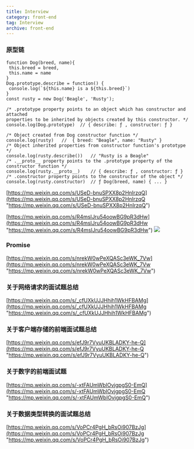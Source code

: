 ```yaml
---
title: Interview  
category: front-end   
tag: Interview          
archive: front-end  
---
```


### 原型链 
```
function Dog(breed, name){
 this.breed = breed,
 this.name = name
}
Dog.prototype.describe = function() {
 console.log(`${this.name} is a ${this.breed}`)
}
const rusty = new Dog('Beagle', 'Rusty');

/* .prototype property points to an object which has constructor and attached 
properties to be inherited by objects created by this constructor. */
console.log(Dog.prototype)  // { describe: ƒ , constructor: ƒ }

/* Object created from Dog constructor function */
console.log(rusty)   //  { breed: "Beagle", name: "Rusty" }
/* Object inherited properties from constructor function's prototype */
console.log(rusty.describe())   // "Rusty is a Beagle"
/* .__proto__ property points to the .prototype property of the constructor function */ 
console.log(rusty.__proto__)    // { describe: ƒ , constructor: ƒ }
/* .constructor property points to the constructor of the object */
console.log(rusty.constructor)  // ƒ Dog(breed, name) { ... }
```

[https://mp.weixin.qq.com/s/USeD-bnuSPXX8p2HnIrzqQ](https://mp.weixin.qq.com/s/USeD-bnuSPXX8p2HnIrzqQ "https://mp.weixin.qq.com/s/USeD-bnuSPXX8p2HnIrzqQ")

[https://mp.weixin.qq.com/s/R4msIJru54oowBG9pR3dHw](https://mp.weixin.qq.com/s/R4msIJru54oowBG9pR3dHw "https://mp.weixin.qq.com/s/R4msIJru54oowBG9pR3dHw")
![](https://i.imgur.com/ZwZaGfA.png)

### Promise 

[https://mp.weixin.qq.com/s/nrekW0wPeXQASc3eWK_7Vw](https://mp.weixin.qq.com/s/nrekW0wPeXQASc3eWK_7Vw "https://mp.weixin.qq.com/s/nrekW0wPeXQASc3eWK_7Vw")

### 关于网络请求的面试题总结

[https://mp.weixin.qq.com/s/_cfUXkUJJHhih1WkHFBAMg](https://mp.weixin.qq.com/s/_cfUXkUJJHhih1WkHFBAMg "https://mp.weixin.qq.com/s/_cfUXkUJJHhih1WkHFBAMg")

### 关于客户端存储的前端面试题总结
[https://mp.weixin.qq.com/s/efJ9r7VyuUKBLADKY-he-Q](https://mp.weixin.qq.com/s/efJ9r7VyuUKBLADKY-he-Q "https://mp.weixin.qq.com/s/efJ9r7VyuUKBLADKY-he-Q")

### 关于数字的前端面试题
[https://mp.weixin.qq.com/s/-xtFAUmWbIOvjgpgS0-EmQ](https://mp.weixin.qq.com/s/-xtFAUmWbIOvjgpgS0-EmQ "https://mp.weixin.qq.com/s/-xtFAUmWbIOvjgpgS0-EmQ")

### 关于数据类型转换的面试题总结
[https://mp.weixin.qq.com/s/VoPCr4PgH_bRsOi907BzJg](https://mp.weixin.qq.com/s/VoPCr4PgH_bRsOi907BzJg "https://mp.weixin.qq.com/s/VoPCr4PgH_bRsOi907BzJg")